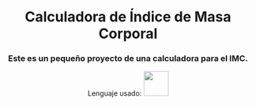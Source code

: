 <h1 align=center>Calculadora de Índice de Masa Corporal</h1>

<h3 align=center>Este es un pequeño proyecto de una calculadora para el IMC.</h3>

<p align=center>Lenguaje usado: <img width="50" height="50" src="https://cdn.iconscout.com/icon/free/png-256/free-java-60-1174953.png"></p>
